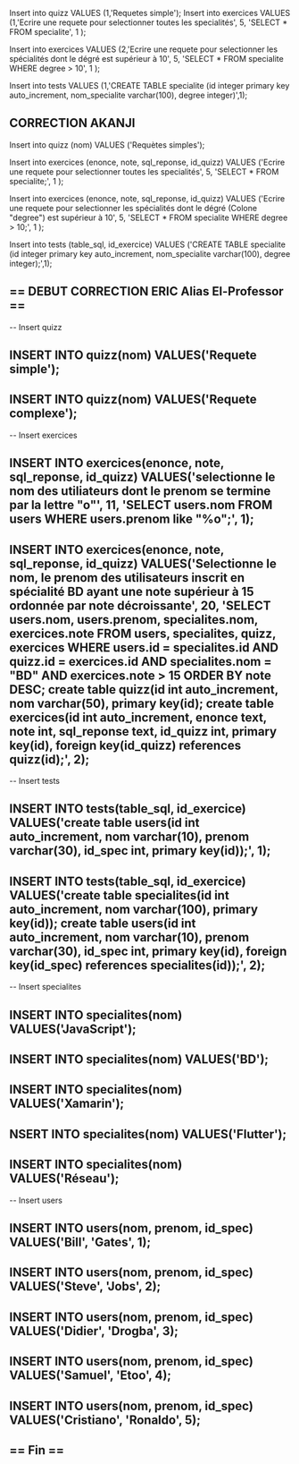 

Insert into quizz VALUES (1,'Requetes simple');
Insert into exercices VALUES (1,'Ecrire une requete pour selectionner toutes les specialités', 5, 'SELECT * FROM specialite', 1 );

Insert into exercices VALUES (2,'Ecrire une requete pour selectionner les spécialités dont le dégré est supérieur à 10', 5, 'SELECT * FROM specialite WHERE degree > 10', 1 );

Insert into tests VALUES (1,'CREATE TABLE specialite (id integer primary key auto_increment, nom_specialite varchar(100), degree integer)',1);


## CORRECTION AKANJI

Insert into quizz (nom) 
  VALUES ('Requètes simples');


Insert into exercices (enonce, note, sql_reponse, id_quizz) 
  VALUES ('Ecrire une requete pour selectionner toutes les specialités', 5, 'SELECT * FROM specialite;', 1 );

Insert into exercices (enonce, note, sql_reponse, id_quizz) 
  VALUES ('Ecrire une requete pour selectionner les spécialités dont le dégré (Colone "degree") est supérieur à 10', 5, 'SELECT * FROM specialite WHERE degree > 10;', 1 );


Insert into tests (table_sql, id_exercice) 
  VALUES ('CREATE TABLE specialite (id integer primary key auto_increment, nom_specialite varchar(100), degree integer);',1);
  
  
## == DEBUT CORRECTION ERIC Alias El-Professor ==

-- Insert quizz
## INSERT INTO quizz(nom) VALUES('Requete simple');

## INSERT INTO quizz(nom) VALUES('Requete complexe');

-- Insert exercices
## INSERT INTO exercices(enonce, note, sql_reponse, id_quizz) VALUES('selectionne le nom des utiliateurs dont le prenom se termine par la lettre "o"', 11, 'SELECT users.nom FROM users WHERE users.prenom like "%o";', 1);

## INSERT INTO exercices(enonce, note, sql_reponse, id_quizz) VALUES('Selectionne le nom, le prenom des utilisateurs inscrit en spécialité BD ayant une note supérieur à 15 ordonnée par note décroissante', 20, 'SELECT users.nom, users.prenom, specialites.nom, exercices.note FROM users, specialites, quizz, exercices WHERE users.id = specialites.id AND quizz.id = exercices.id AND specialites.nom = "BD" AND exercices.note > 15 ORDER BY note DESC; create table quizz(id int auto_increment, nom varchar(50), primary key(id); create table exercices(id int auto_increment, enonce text, note int, sql_reponse text, id_quizz int, primary key(id), foreign key(id_quizz) references quizz(id);', 2);

-- Insert tests
## INSERT INTO tests(table_sql, id_exercice) VALUES('create table users(id int auto_increment, nom varchar(10), prenom varchar(30), id_spec int, primary key(id));', 1);

## INSERT INTO tests(table_sql, id_exercice) VALUES('create table specialites(id int auto_increment, nom varchar(100), primary key(id)); create table users(id int auto_increment, nom varchar(10), prenom varchar(30), id_spec int, primary key(id), foreign key(id_spec) references specialites(id));', 2);

-- Insert specialites
## INSERT INTO specialites(nom) VALUES('JavaScript');

## INSERT INTO specialites(nom) VALUES('BD');

## INSERT INTO specialites(nom) VALUES('Xamarin');

## NSERT INTO specialites(nom) VALUES('Flutter');

## INSERT INTO specialites(nom) VALUES('Réseau');

-- Insert users

## INSERT INTO users(nom, prenom, id_spec) VALUES('Bill', 'Gates', 1);

## INSERT INTO users(nom, prenom, id_spec) VALUES('Steve', 'Jobs', 2);

## INSERT INTO users(nom, prenom, id_spec) VALUES('Didier', 'Drogba', 3);

## INSERT INTO users(nom, prenom, id_spec) VALUES('Samuel', 'Etoo', 4);

## INSERT INTO users(nom, prenom, id_spec) VALUES('Cristiano', 'Ronaldo', 5);

## == Fin ==
